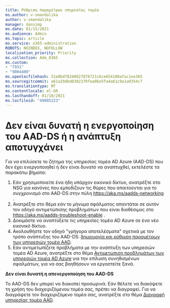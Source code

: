 ```yaml
---
title: Ρύθμιση παραμέτρων υπηρεσίας τομέα
ms.author: v-smandalika
author: v-smandalika
manager: dansimp
ms.date: 01/15/2021
ms.audience: Admin
ms.topic: article
ms.service: o365-administration
ROBOTS: NOINDEX, NOFOLLOW
localization_priority: Priority
ms.collection: Adm_O365
ms.custom:
- "7931"
- "9004400"
ms.openlocfilehash: 51e0bd78240627876721cbce654188afac1ee365
ms.sourcegitcommit: a61a29dbd0382370fea0be5fa4a61c9a1a9354c7
ms.translationtype: MT
ms.contentlocale: el-GR
ms.lasthandoff: 01/18/2021
ms.locfileid: "49885223"
---
```

# <a name="unable-to-enable-aad-ds-or-deployment-is-failing"></a>Δεν είναι δυνατή η ενεργοποίηση του AAD-DS ή η ανάπτυξη αποτυγχάνει

Για να επιλύσετε το ζήτημα της υπηρεσίας τομέα AD Azure (AAD-DS) που δεν έχει ενεργοποιηθεί ή δεν είναι δυνατό να αναπτυχθεί, εκτελέστε τα παρακάτω βήματα:

1. Εάν χρησιμοποιείτε ένα ήδη υπάρχον εικονικό δίκτυο, ανατρέξτε στο NSG για κανόνες που εμποδίζουν τις θύρες που απαιτούνται για το συγχρονισμό στο AAD-DS στην πύλη https://aka.ms/aadds-networking .
2. Ανατρέξτε στο θέμα εάν το μήνυμα σφάλματος απαντάται σε αυτόν τον οδηγό αντιμετώπισης προβλημάτων που είναι διαθέσιμος στο  https://aka.ms/aadds-troubleshoot-enable .
3. Δοκιμάστε να αναπτύξετε τις υπηρεσίες τομέα AD Azure σε ένα νέο εικονικό δίκτυο.
4. Ακολουθήστε τον οδηγό "γρήγορα αποτελέσματα" σχετικά με τον τρόπο ανάπτυξης του AAD-DS: [δημιουργία και ρύθμιση παραμέτρων των υπηρεσιών τομέα AAD](https://docs.microsoft.com/azure/active-directory-domain-services/tutorial-create-instance).
5. Εάν αντιμετωπίζετε προβλήματα με την ανάπτυξη των υπηρεσιών τομέα AD Azure, ανατρέξτε στο θέμα [Αντιμετώπιση προβλημάτων των υπηρεσιών τομέα AD Azure](https://docs.microsoft.com/azure/active-directory-domain-services/troubleshoot) για την επίλυση συνηθισμένων σφαλμάτων, για να σας βοηθήσουν να εργαστείτε ξανά. 

**Δεν είναι δυνατή η απενεργοποίηση του AAD-DS**

Το AAD-DS δεν μπορεί να διακοπεί προσωρινά. Εάν θέλετε να διακόψετε τη χρήση του διαχειριζόμενου τομέα σας, πρέπει να διαγραφεί.
Για να διαγράψετε τον διαχειριζόμενο τομέα σας, ανατρέξτε στο θέμα [Διαγραφή υπηρεσίας τομέα AAD](https://docs.microsoft.com/azure/active-directory-domain-services/delete-aadds).



